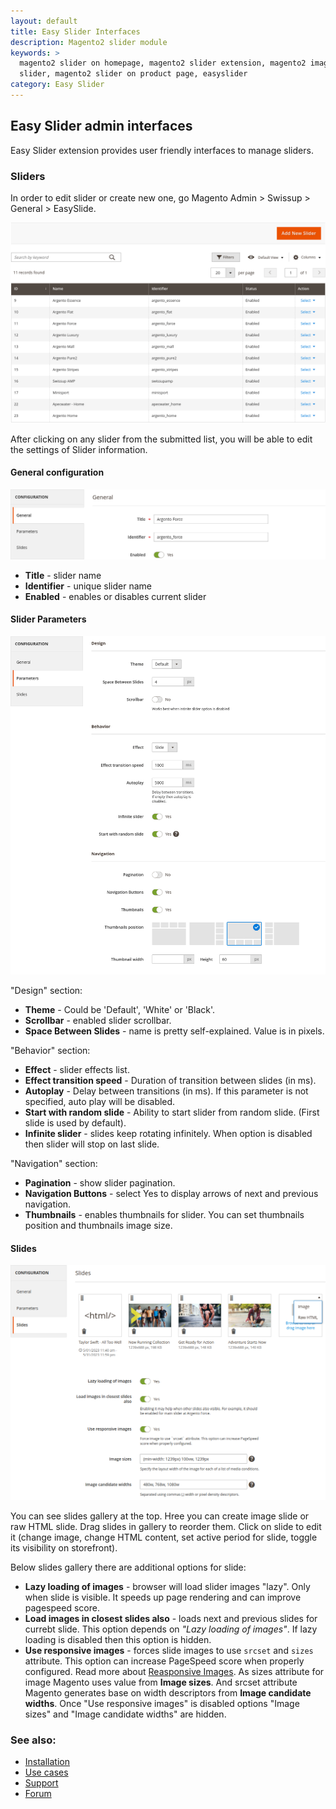 ```yaml
---
layout: default
title: Easy Slider Interfaces
description: Magento2 slider module
keywords: >
  magento2 slider on homepage, magento2 slider extension, magento2 image
  slider, magento2 slider on product page, easyslider
category: Easy Slider
---
```


## Easy Slider admin interfaces

Easy Slider extension provides user friendly interfaces to manage sliders.

### Sliders

In order to edit slider or create new one, go Magento Admin > Swissup > General > EasySlide.

![Grid](/images/m2/easyslide/grid.png)

After clicking on any slider from the submitted list, you will be able to edit the settings of Slider information.

#### General configuration

![General](/images/m2/easyslide/tab-general.png)

 -  **Title** - slider name
 -  **Identifier** - unique slider name
 -  **Enabled** - enables or disables current slider

#### Slider Parameters

![Content](/images/m2/easyslide/tab-parameters.png)

"Design" section:

 -  **Theme** - Could be 'Default', 'White' or 'Black'.
 -  **Scrollbar** - enabled slider scrollbar.
 -  **Space Between Slides** - name is pretty self-explained. Value is in pixels.

"Behavior" section: 

 -  **Effect** - slider effects list.
 -  **Effect transition speed** - Duration of transition between slides (in ms).
 -  **Autoplay** - Delay between transitions (in ms). If this parameter is not specified, auto play will be disabled.
 -  **Start with random slide** - Ability to start slider from random slide. (First slide is used by default).
 -  **Infinite slider** - slides keep rotating infinitely. When option is disabled then slider will stop on last slide.

"Navigation" section:

 -  **Pagination** - show slider pagination.
 -  **Navigation Buttons** - select Yes to display arrows of next and previous navigation.
 -  **Thumbnails** - enables thumbnails for slider. You can set thumbnails position and thumbnails image size.

#### Slides

![Content](/images/m2/easyslide/tab-slides-v2.png)

You can see slides gallery at the top. Hree you can create image slide or raw HTML slide. Drag slides in gallery to reorder them. Click on slide to edit it (change image, change HTML content, set active period for slide, toggle its visibility on storefront).

Below slides gallery there are additional options for slide:

 -  **Lazy loading of images** - browser will load slider images "lazy". Only when slide is visible. It speeds up page rendering and can improve pagespeed score.
 -  **Load images in closest slides also** - loads next and previous slides for currebt slide. This option depends on *"Lazy loading of images"*. If lazy loading is disabled then this option is hidden.
 -  **Use responsive images** - forces slide images to use `srcset` and `sizes` attribute. This option can increase PageSpeed score when properly configured. Read more about [Reasponsive Images](https://developer.mozilla.org/en-US/docs/Learn/HTML/Multimedia_and_embedding/Responsive_images). As sizes attribute for image Magento uses value from **Image sizes**. And srcset attribute Magento generates base on width descriptors from **Image candidate widths**. Once "Use responsive images" is disabled options "Image sizes" and "Image candidate widths" are hidden.

### See also:

* [Installation](../installation/)
* [Use cases](../cases/)
* [Support](https://swissuplabs.com/contacts/)
* [Forum](https://swissuplabs.com/magento-forum/)
